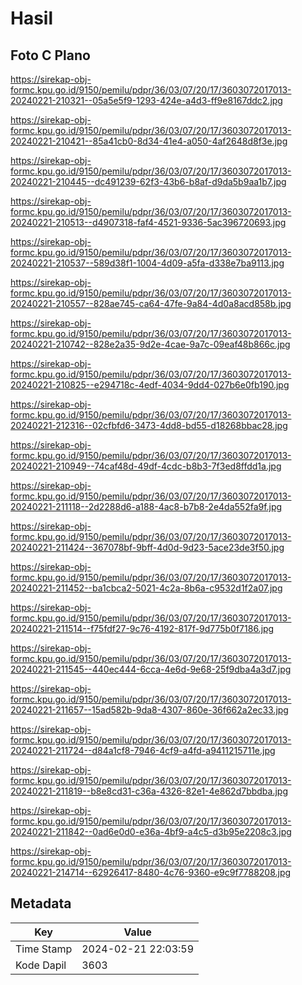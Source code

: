 # Hasil

## Foto C Plano

https://sirekap-obj-formc.kpu.go.id/9150/pemilu/pdpr/36/03/07/20/17/3603072017013-20240221-210321--05a5e5f9-1293-424e-a4d3-ff9e8167ddc2.jpg

https://sirekap-obj-formc.kpu.go.id/9150/pemilu/pdpr/36/03/07/20/17/3603072017013-20240221-210421--85a41cb0-8d34-41e4-a050-4af2648d8f3e.jpg

https://sirekap-obj-formc.kpu.go.id/9150/pemilu/pdpr/36/03/07/20/17/3603072017013-20240221-210445--dc491239-62f3-43b6-b8af-d9da5b9aa1b7.jpg

https://sirekap-obj-formc.kpu.go.id/9150/pemilu/pdpr/36/03/07/20/17/3603072017013-20240221-210513--d4907318-faf4-4521-9336-5ac396720693.jpg

https://sirekap-obj-formc.kpu.go.id/9150/pemilu/pdpr/36/03/07/20/17/3603072017013-20240221-210537--589d38f1-1004-4d09-a5fa-d338e7ba9113.jpg

https://sirekap-obj-formc.kpu.go.id/9150/pemilu/pdpr/36/03/07/20/17/3603072017013-20240221-210557--828ae745-ca64-47fe-9a84-4d0a8acd858b.jpg

https://sirekap-obj-formc.kpu.go.id/9150/pemilu/pdpr/36/03/07/20/17/3603072017013-20240221-210742--828e2a35-9d2e-4cae-9a7c-09eaf48b866c.jpg

https://sirekap-obj-formc.kpu.go.id/9150/pemilu/pdpr/36/03/07/20/17/3603072017013-20240221-210825--e294718c-4edf-4034-9dd4-027b6e0fb190.jpg

https://sirekap-obj-formc.kpu.go.id/9150/pemilu/pdpr/36/03/07/20/17/3603072017013-20240221-212316--02cfbfd6-3473-4dd8-bd55-d18268bbac28.jpg

https://sirekap-obj-formc.kpu.go.id/9150/pemilu/pdpr/36/03/07/20/17/3603072017013-20240221-210949--74caf48d-49df-4cdc-b8b3-7f3ed8ffdd1a.jpg

https://sirekap-obj-formc.kpu.go.id/9150/pemilu/pdpr/36/03/07/20/17/3603072017013-20240221-211118--2d2288d6-a188-4ac8-b7b8-2e4da552fa9f.jpg

https://sirekap-obj-formc.kpu.go.id/9150/pemilu/pdpr/36/03/07/20/17/3603072017013-20240221-211424--367078bf-9bff-4d0d-9d23-5ace23de3f50.jpg

https://sirekap-obj-formc.kpu.go.id/9150/pemilu/pdpr/36/03/07/20/17/3603072017013-20240221-211452--ba1cbca2-5021-4c2a-8b6a-c9532d1f2a07.jpg

https://sirekap-obj-formc.kpu.go.id/9150/pemilu/pdpr/36/03/07/20/17/3603072017013-20240221-211514--f75fdf27-9c76-4192-817f-9d775b0f7186.jpg

https://sirekap-obj-formc.kpu.go.id/9150/pemilu/pdpr/36/03/07/20/17/3603072017013-20240221-211545--440ec444-6cca-4e6d-9e68-25f9dba4a3d7.jpg

https://sirekap-obj-formc.kpu.go.id/9150/pemilu/pdpr/36/03/07/20/17/3603072017013-20240221-211657--15ad582b-9da8-4307-860e-36f662a2ec33.jpg

https://sirekap-obj-formc.kpu.go.id/9150/pemilu/pdpr/36/03/07/20/17/3603072017013-20240221-211724--d84a1cf8-7946-4cf9-a4fd-a9411215711e.jpg

https://sirekap-obj-formc.kpu.go.id/9150/pemilu/pdpr/36/03/07/20/17/3603072017013-20240221-211819--b8e8cd31-c36a-4326-82e1-4e862d7bbdba.jpg

https://sirekap-obj-formc.kpu.go.id/9150/pemilu/pdpr/36/03/07/20/17/3603072017013-20240221-211842--0ad6e0d0-e36a-4bf9-a4c5-d3b95e2208c3.jpg

https://sirekap-obj-formc.kpu.go.id/9150/pemilu/pdpr/36/03/07/20/17/3603072017013-20240221-214714--62926417-8480-4c76-9360-e9c9f7788208.jpg


## Metadata

| Key        | Value               |
| ---------- | ------------------- |
| Time Stamp | 2024-02-21 22:03:59 |
| Kode Dapil | 3603                |



